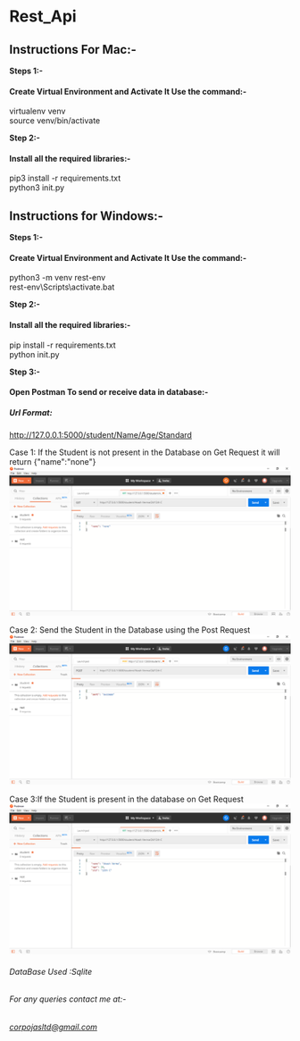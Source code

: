 # Rest_Api<br>

## Instructions For Mac:-<br>

**Steps 1:-**<br>
#### Create Virtual Environment  and Activate It Use the command:-<br>
virtualenv venv<br>
source venv/bin/activate<br>

**Step 2:-**<br>
#### Install all the required libraries:-<br>
pip3 install -r requirements.txt<br>
python3 init.py

## Instructions for Windows:-<br>
**Steps 1:-**<br>
#### Create Virtual Environment  and Activate It Use the command:-<br>
python3 -m venv rest-env<br>
rest-env\Scripts\activate.bat<br>

**Step 2:-**<br>
#### Install all the required libraries:-<br>
pip install -r requirements.txt<br>
python init.py

**Step 3:-**<br>
#### Open Postman To send or receive data in database:-

##### Url Format:
http://127.0.0.1:5000/student/Name/Age/Standard <br>  

Case 1: If the Student is not present in the Database on Get Request it will return {"name":"none"}<br>
![img1](https://github.com/ojas032/Rest_Api/blob/master/Snapshots/Screenshot%20(59).png)

Case 2: Send the Student in the Database using the Post Request<br>
![img1](https://github.com/ojas032/Rest_Api/blob/master/Snapshots/Screenshot%20(60).png)

Case 3:If the Student is present in the database on Get Request<br>
![img1](https://github.com/ojas032/Rest_Api/blob/master/Snapshots/Screenshot%20(61).png)


###### DataBase Used :Sqlite<br>

###### For any queries contact me at:-<br>
###### corpojasltd@gmail.com

